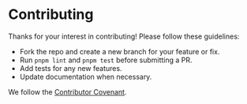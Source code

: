 # Contributing

Thanks for your interest in contributing! Please follow these guidelines:

- Fork the repo and create a new branch for your feature or fix.
- Run `pnpm lint` and `pnpm test` before submitting a PR.
- Add tests for any new features.
- Update documentation when necessary.

We follow the [Contributor Covenant](https://www.contributor-covenant.org/).
